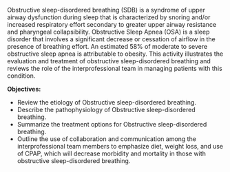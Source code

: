 Obstructive sleep-disordered breathing (SDB) is a syndrome of upper airway dysfunction during sleep that is characterized by snoring and/or increased respiratory effort secondary to greater upper airway resistance and pharyngeal collapsibility. Obstructive Sleep Apnea (OSA) is a sleep disorder that involves a significant decrease or cessation of airflow in the presence of breathing effort. An estimated 58% of moderate to severe obstructive sleep apnea is attributable to obesity. This activity illustrates the evaluation and treatment of obstructive sleep-disordered breathing and reviews the role of the interprofessional team in managing patients with this condition.

**Objectives:**
- Review the etiology of Obstructive sleep-disordered breathing.
- Describe the pathophysiology of Obstructive sleep-disordered breathing.
- Summarize the treatment options for Obstructive sleep-disordered breathing.
- Outline the use of collaboration and communication among the interprofessional team members to emphasize diet, weight loss, and use of CPAP, which will decrease morbidity and mortality in those with obstructive sleep-disordered breathing.
